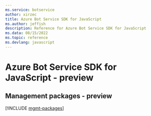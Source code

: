 ```yaml
---
ms.service: botservice
author: xirzec
title: Azure Bot Service SDK for JavaScript
ms.author: jeffish
description: Reference for Azure Bot Service SDK for JavaScript
ms.data: 08/15/2022
ms.topic: reference
ms.devlang: javascript
---
```

# Azure Bot Service SDK for JavaScript - preview

## Management packages - preview
[!INCLUDE [mgmt-packages](bot-service-mgmt-index.md)]